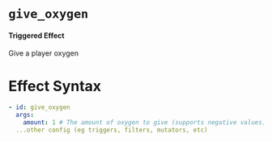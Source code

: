 # `give_oxygen`
#### Triggered Effect

Give a player oxygen

# Effect Syntax
```yaml
- id: give_oxygen
  args:
    amount: 1 # The amount of oxygen to give (supports negative values)
  ...other config (eg triggers, filters, mutators, etc)
```